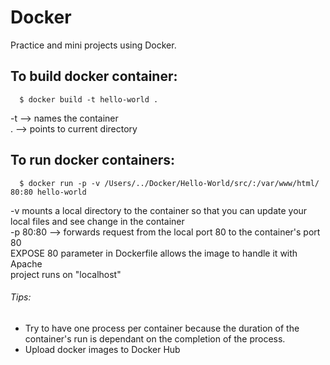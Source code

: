 # Docker
Practice and mini projects using Docker.

## To build docker container:
```
  $ docker build -t hello-world .  
```
-t --> names the container  
. --> points to current directory  

## To run docker containers:
```
  $ docker run -p -v /Users/../Docker/Hello-World/src/:/var/www/html/ 80:80 hello-world  
```
-v mounts a local directory to the container so that you can update your local files and see change in the container  
-p 80:80 --> forwards request from the local port 80 to the container's port 80  
EXPOSE 80 parameter in Dockerfile allows the image to handle it with Apache  
project runs on "localhost"  

###### Tips:  
- Try to have one process per container because the duration of the container's run is dependant on the completion of the process.  
- Upload docker images to Docker Hub
